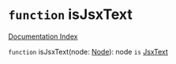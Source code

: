 # `function` isJsxText

[Documentation Index](../README.md)

`function` isJsxText(node: [Node](../interface.Node/README.md)): node `is` [JsxText](../interface.JsxText/README.md)